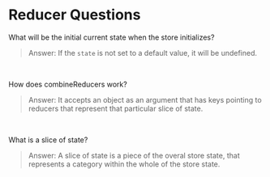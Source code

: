 # Reducer Questions

What will be the initial current state when the store initializes?
> Answer: If the `state` is not set to a default value, it will be undefined. 

&nbsp;

How does combineReducers work?
> Answer: It accepts an object as an argument that has keys pointing to reducers
> that represent that particular slice of state. 

&nbsp;

What is a slice of state?
> Answer: A slice of state is a piece of the overal store state, that represents
> a category within the whole of the store state. 